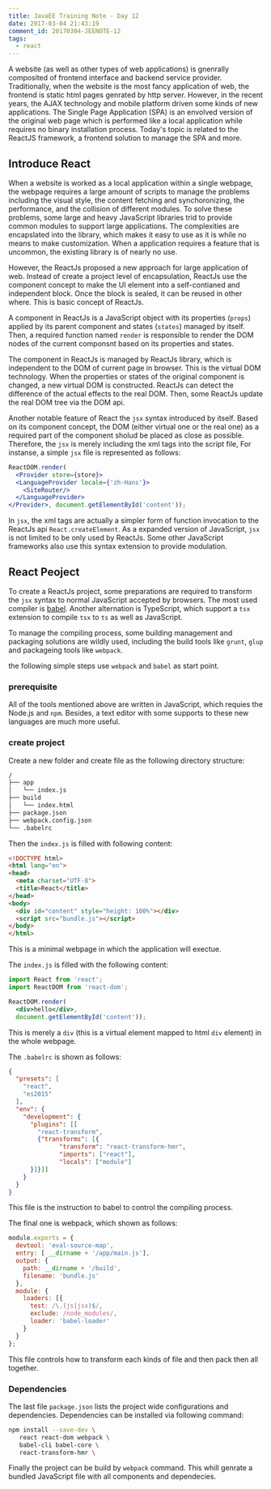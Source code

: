 ```yaml
---
title: JavaEE Training Note - Day 12
date: 2017-03-04 21:43:19
comment_id: 20170304-JEENOTE-12
tags:
  - react
---
```


A website (as well as other types of web applications) is gnenrally composited 
of frontend interface and backend service provider. Traditionally, when the website 
is the most fancy application of web, the frontend is static html pages genrated 
by http server. However, in the recent years, the AJAX technology and mobile platform
driven some kinds of new applications. The Single Page Application (SPA) is 
an envolved version of the original web page which is performed like a local application
while requires no binary installation process. Today's topic is related to the 
ReactJS framework, a frontend solution to manage the SPA and more.

<!-- more -->

Introduce React
---------------

When a website is worked as a local application within a single webpage, the webpage 
requires a large amount of scripts to manage the problems including the visual style, 
the content fetching and synchoronizing, the performance, and the collision 
of different modules. To solve these problems, some large and heavy JavaScript 
libraries trid to provide common modules to support large applications. The complexities
are encapslated into the library, which makes it easy to use as it is while no means to 
make customization. When a application requires a feature that is uncommon,
the existing library is of nearly no use.

However, the ReactJs proposed a new approach for large application of web. Instead of 
create a project level of encapsulation, ReactJs use the component concept to make the UI
element into a self-contianed and independent block. Once the block is sealed, it can be 
reused in other where. This is basic concept of ReactJs.

A component in ReactJs is a JavaScript object with its properties (`props`) applied by 
its parent component and states (`states`) managed by itself. Then, a required function named 
`render` is responsible to render the DOM nodes of the current componsnt based on its 
properties and states. 

The component in ReactJs is managed by ReactJs library, which is independent to 
the DOM of current page in browser. This is the virtual DOM technology. When 
the properties or states of the original component is changed, a new virtual DOM 
is constructed. ReactJs can detect the difference of the actual effects to the real DOM.
Then, some ReactJs update the real DOM tree via the DOM api.

Another notable feature of React the `jsx` syntax introduced by itself. Based on its component 
concept, the DOM (either virtual one or the real one) as a required part of the component sholud
be placed as close as possible. Therefore, the `jsx` is merely including the xml tags into the script file, 
For instanse, a simple `jsx` file is represented as follows:
```jsx
ReactDOM.render(
  <Provider store={store}>
  <LanguageProvider locale={'zh-Hans'}>
    <SiteRouter/>
  </LanguageProvider>
</Provider>, document.getElementById('content'));
```

In `jsx`, the xml tags are actually a simpler form of function invocation to the ReactJs 
api `React.createElement`. As a expanded version of JavaScript, `jsx` is not limited to be 
only used by ReactJs. Some other JavaScript frameworks also use this syntax extension to 
provide modulation.

React Peoject
-------------

To create a ReactJs project, some preparations are required to transform the `jsx` syntax
to normal JavaScript accepted by browsers. The most used compiler is [babel](babeljs.io).
Another alternation is TypeScript, which support a `tsx` extension to compile `tsx` to `ts` 
as well as JavaScript.

To manage the compiling process, some building management and packaging solutions are 
wildly used, including the build tools like `grunt`, `glup` and packageing tools like 
`webpack`.

the following simple steps use `webpack` and `babel` as start point.

### prerequisite

All of the tools mentioned above are written in JavaScript, which requies the Node.js
and `npm`. Besides, a text editor with some supports to these new languages are much 
more useful.

### create project

Create a new folder and create file as the following directory structure:
```txt
/
├── app
│   └── index.js
├── build
│   └── index.html
├── package.json
├── webpack.config.json
└── .babelrc

```

Then the `index.js` is filled with following content:
```html
<!DOCTYPE html>
<html lang="en">
<head>
  <meta charset="UTF-8">
  <title>React</title>
</head>
<body>
  <div id="content" style="height: 100%"></div>
  <script src="bundle.js"></script>
</body>
</html>
```
This is a minimal webpage in which the application will exectue.

The `index.js` is filled with the following content:
```jsx
import React from 'react';
import ReactDOM from 'react-dom';

ReactDOM.render(
  <div>hello</div>, 
  document.getElementById('content'));
```

This is merely a `div` (this is a virtual element mapped to html `div` element) in the whole webpage.

The `.babelrc` is shown as follows:
```json
{
  "presets": [
    "react",
    "es2015"
  ],
  "env": {
    "development": {
      "plugins": [[
        "react-transform",
        {"transforms": [{
              "transform": "react-transform-hmr",
              "imports": ["react"],
              "locals": ["module"]
      }]}]]
    }
  }
}
```
This file is the instruction to babel to control the compiling process.

The final one is webpack, which shown as follows:
```js
module.exports = {
  devtool: 'eval-source-map', 
  entry: [ __dirname + '/app/main.js'],
  output: { 
    path: __dirname + '/build', 
    filename: 'bundle.js' 
  },
  module: {
    loaders: [{
      test: /\.(js|jsx)$/, 
      exclude: /node_modules/,
      loader: 'babel-loader'
    }
  }
};
```
This file controls how to transform each kinds of file and then pack then all together.

### Dependencies

The last file `package.json` lists the project wide configurations and dependencies.
Dependencies can be installed via following command:
```bash
npm install --save-dev \
   react react-dom webpack \
   babel-cli babel-core \
   react-transform-hmr \
```

Finally the project can be build by `webpack` command. This whill genrate a bundled 
JavaScript file with all components and dependecies.

